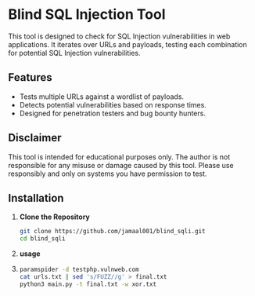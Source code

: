 # Blind SQL Injection Tool

This tool is designed to check for SQL Injection vulnerabilities in web applications. It iterates over URLs and payloads, testing each combination for potential SQL Injection vulnerabilities.

## Features

- Tests multiple URLs against a wordlist of payloads.
- Detects potential vulnerabilities based on response times.
- Designed for penetration testers and bug bounty hunters.

## Disclaimer

This tool is intended for educational purposes only. The author is not responsible for any misuse or damage caused by this tool. Please use responsibly and only on systems you have permission to test.

## Installation

1. **Clone the Repository**

   ```bash
   git clone https://github.com/jamaal001/blind_sqli.git
   cd blind_sqli
   

2. **usage**
3. ``` bash
   paramspider -d testphp.vulnweb.com
   cat urls.txt | sed 's/FUZZ//g' > final.txt
   python3 main.py -t final.txt -w xor.txt
   
